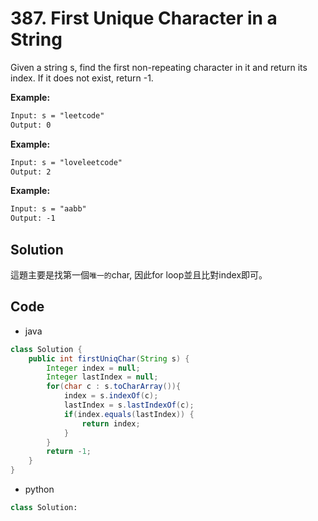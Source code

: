 # 387. First Unique Character in a String

Given a string s, find the first non-repeating character in it and return its index. If it does not exist, return -1.

**Example:**

```txt
Input: s = "leetcode"
Output: 0
```

**Example:**

```txt
Input: s = "loveleetcode"
Output: 2
```

**Example:**

```txt
Input: s = "aabb"
Output: -1
```

## Solution

這題主要是找第一個```唯一的```char, 因此for loop並且比對index即可。

## Code

* java
  
```java
class Solution {
    public int firstUniqChar(String s) {
        Integer index = null;
        Integer lastIndex = null;
        for(char c : s.toCharArray()){
            index = s.indexOf(c);
            lastIndex = s.lastIndexOf(c);
            if(index.equals(lastIndex)) {
                return index;
            }
        }
        return -1;
    }
}
```

* python

```py
class Solution:

```
